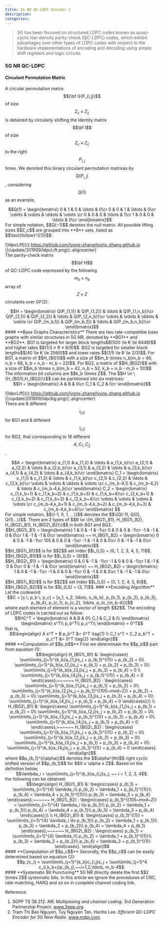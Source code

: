 ```yaml
---
title: 5G NR QC-LDPC Encoder I
description: 
categories: 
---
```


>  5G has been focused on structured LDPC codes known as quasi-cyclic low-density parity-check (QC-LDPC) codes, which exhibit advantages over other types of LDPC codes with respect to the hardware implementations of encoding and decoding using simple shift registers and logic circuits.  

### **5G NR QC-LDPC**  
#### **Circulant Permutation Matrix**  
A circular permutation matrix $${\bf I}(P_{i,j})$$ of size $$Z_c \times Z_c$$ is obtained by circularly shifting the identity matrix $$\bf I$$ of size $$Z_c \times Z_c$$ to the right $$P_{i,j}$$ times. We denoted this binary circulant permutation matrixas by $$Q(P_{i,j})$$, considering $$Q(1)$$ as an example,  
<center>$$Q(1) = \begin{bmatrix}
0 & 1 & 0 & \ldots & 0\cr
0 & 0 & 1 & \ldots & 0\cr
\vdots & \vdots & \ddots & \vdots \cr
0 & 0 & 0 & \ldots & 1\cr
1 & 0 & 0 & \ldots & 0\cr
\end{bmatrix}$$</center>
For simple notation, $$Q(−1)$$ denotes the null matrix.  
All possible lifting sizes $$Z_c$$ are grouped into **8** sets, listed as $$\text{follow}^{[1]}$$:  
  
![ldpcLift]({{ https://github.com/lyons-zhang/lyons-zhang.github.io }}/update/201909/ldpcLift.png){:.aligncenter}  
The parity-check matrix $$\bf H$$ of QC-LDPC code expressed by the following $$m_b \times n_b$$ array of $$Z \times Z$$ circulants over GF(2):  
<center>$$H = \begin{bmatrix}
Q(P_{1,1}) & Q(P_{1,2}) & \ldots & Q(P_{1,n_b})\cr
Q(P_{2,1}) & Q(P_{2,2}) & \ldots & Q(P_{2,n_b})\cr
\vdots & \vdots & \ddots & \vdots \cr
Q(P_{m_b,1}) & Q(P_{m_b,2}) & \ldots & Q(P_{m_b,n_b})\cr
\end{bmatrix}$$</center>
#### **Base Graphs Characteristics**  
There are two rate-compatible base graphs with similar structures in 5G NR, denoted by **BG1** and **BG2**.  
BG1 is targeted for larger block lengths$$(500 \le K \le 8448)$$ and higher rates $$(1/3 ≤ R ≤ 8/9)$$.  
BG2 is targeted for smaller block lengths$$(40 \le K \le 2560)$$ and lower rates $$(1/5 \le R \le 2/3)$$.  
For BG1, a matrix of $$H_{BG1}$$ with a size of $$m_b \times n_b(m_b = 46, n_b = 68, k_b = n_b - m_b = 22)$$.  
For BG2, a matrix of $$H_{BG2}$$ with a size of $$m_b \times n_b(m_b = 42, n_b = 52, k_b = n_b - m_b = 10)$$.  
The information bit columns are $$k_b \times Z$$.  
The $$H \in \{H_{BG1},H_{BG2}\}$$ can be partitioned into six matrices:  
<center>$$H = \begin{bmatrix}
A & B & 0\cr
C_1 & C_2 & I\cr
\end{bmatrix}$$ 
</center>  
  
![ldpcLift]({{ https://github.com/lyons-zhang/lyons-zhang.github.io }}/update/201909/ldpcbg.png){:.aligncenter}  
There are 8 different $$i_{LS}$$ for BG1 and 8 different $$i_{LS}$$ for BG2, that corresponding to 16 different $$A, C_1, C_2$$.  
<center>$$A = \begin{bmatrix}
a_{1,1} & a_{1,2} & \ldots & a_{1,k_b}\cr
a_{2,1} & a_{2,2} & \ldots & a_{2,k_b}\cr
a_{3,1} & a_{3,2} & \ldots & a_{3,k_b}\cr
a_{4,1} & a_{4,2} & \ldots & a_{4,k_b}\cr
\end{bmatrix}
C_1 = \begin{bmatrix}
c_{1,1} & c_{1,2} & \ldots & c_{1,k_b}\cr
c_{2,1} & c_{2,2} & \ldots & c_{2,k_b}\cr
\vdots & \vdots & \ddots & \vdots \cr
c_{m_b-4,1} & c_{m_b-4,2} & \ldots & c_{m_b-4,k_b}\cr
\end{bmatrix}
C_2 = \begin{bmatrix}
c_{1,k_b+1} & c_{1,k_b+2} & c_{1,k_b+3} & c_{1,k_b+4}\cr
c_{2,k_b+1} & c_{2,k_b+2} & c_{1,k_b+3} & c_{2,k_b+4}\cr
\vdots & \vdots & \vdots & \vdots \cr
c_{m_b-4,k_b+1} & c_{m_b-4,k_b+2} & c_{m_b-4,k_b+3} & c_{m_b-4,k_b+4}\cr
\end{bmatrix}
$$</center>
For simple notation, $$\{-1, 0, 1, ...\}$$ denotes the $$\{Q(-1), Q(0), Q(1)...\}$$.  
There are 2 types of $$B \in \{H_{BG1\_B1}, H_{BG1\_B2}, H_{BG2\_B1}, H_{BG2\_B2}\}$$ in both BG1 and BG2.  
<center>$$H_{BG1\_B1} = \begin{bmatrix}
1 &  0 & -1 & -1\cr
0 &  0 &  0 & -1\cr
-1 & -1 &  0 &  0\cr
1 & -1 & -1 &  0\cr
\end{bmatrix} ~~ H_{BG1\_B2} = \begin{bmatrix}
0 & 0 & -1 & -1\cr
105 & 0 & 0 & -1\cr
-1 & -1 & 0 & 0\cr
0 & -1 & -1 & 0\cr
\end{bmatrix}$$</center>  
$$H_{BG1\_B1}$$ is for $$Z$$ set index $$i_{LS} = (0, 1, 2, 3, 4, 5, 7)$$, $$H_{BG2\_B1}$$ is for $$i_{LS} = (6)$$.  
<center>$$H_{BG2\_B1} = \begin{bmatrix}
0 & 0 & -1 & -1\cr
-1 & 0 & 0 & -1\cr
1 & -1 & 0 & 0\cr
0 & -1 & -1 & 0\cr
\end{bmatrix} ~~ H_{BG2\_B2} = \begin{bmatrix}
1 & 0 & -1 & -1\cr
-1 & 0 & 0 & -1\cr
0 & -1 & 0 & 0\cr
1 & -1 & -1 & 0\cr
\end{bmatrix}$$</center>  
$$H_{BG1\_B2}$$ is for $$Z$$ set index $$i_{LS} = (0, 1, 2, 4, 5, 6)$$, $$H_{BG2\_B2}$$ is for $$i_{LS} = (3, 7)$$.  
### **Encoding Algorithm**  
Let the codeword  
<center>$$C = [s \; p_b \; p_c] = [s_1, s_2, \ldots, s_{k_b}, p_{b_1}, p_{b_2}, p_{b_3}, p_{b_4}, p_{c_1}, p_{c_2}, \ldots, p_{c_{m_b-4}}]$$</center>  
where each element of element is a vector of length $$Z$$.  
The encoding of LDPC codes is carried out as follow:  
<center>$$HC^T = \begin{bmatrix}
A & B & 0\\
C_1 & C_2 & I\\
\end{bmatrix} \begin{bmatrix}
s^T\\
p_b^T\\
p_c^T\\
\end{bmatrix} = 0^T$$</center>
that is,  
<center>$$\begin{align}
A s^T + B p_b^T &= 0^T \tag{1} \\
C_1 s^T + C_2 p_b^T + p_c^T &= 0^T \tag{2} \end{align}$$</center>  
#### **Computation of $$p_b$$**  
First we determinate the $$p_b$$ part from equation (1):  
<center>$$\begin{align}
H_{BG1\_B1} &: \begin{cases} 
\sum\limits_{j=1}^{k_b}a_{1,j}s_j + p_{b_1}^{(1)} + p_{b_2} = 0\\
\sum\limits_{j=1}^{k_b}a_{2,j}s_j + p_{b_1} + p_{b_2} + p_{b_3} = 0\\
\sum\limits_{j=1}^{k_b}a_{3,j}s_j + p_{b_3} + p_{b_4} = 0 \\
\sum\limits_{j=1}^{k_b}a_{4,j}s_j + p_{b_1}^{(1)} + p_{b_4} = 0
\end{cases};~~~~~~
H_{BG1\_B2} : \begin{cases}
\sum\limits_{j=1}^{k_b}a_{1,j}s_j + p_{b_1} + p_{b_2} = 0\\
\sum\limits_{j=1}^{k_b}a_{2,j}s_j + p_{b_1}^{(105~mod~Z)} + p_{b_2} + p_{b_3} = 0\\
\sum\limits_{j=1}^{k_b}a_{3,j}s_j + p_{b_3} + p_{b_4} = 0\\
\sum\limits_{j=1}^{k_b}a_{4,j}s_j + p_{b_1} + p_{b_4} = 0
\end{cases};\\ \\
H_{BG2\_B1} &: \begin{cases} 
\sum\limits_{j=1}^{k_b}a_{1,j}s_j + p_{b_1} + p_{b_2} = 0\\
\sum\limits_{j=1}^{k_b}a_{2,j}s_j + p_{b_2} + p_{b_3} = 0\\
\sum\limits_{j=1}^{k_b}a_{3,j}s_j + p_{b_1}^{(1)} + p_{b_3} + p_{b_4} = 0\\
\sum\limits_{j=1}^{k_b}a_{4,j}s_j + p_{b_1} + p_{b_4} = 0
\end{cases};~~~~~~
H_{BG2\_B2} : \begin{cases}
\sum\limits_{j=1}^{k_b}a_{1,j}s_j + p_{b_1}^{(1)} + p_{b_2} = 0\\
\sum\limits_{j=1}^{k_b}a_{2,j}s_j + p_{b_2} + p_{b_3} = 0\\
\sum\limits_{j=1}^{k_b}a_{3,j}s_j + p_{b_1} + p_{b_3} + p_{b_4} = 0\\
\sum\limits_{j=1}^{k_b}a_{4,j}s_j + p_{b_1}^{(1)} + p_{b_4} = 0
\end{cases}.
\end{align}$$</center>  
where $$p_{b_1}^{(\alpha)}$$ denotes the $$\alpha^{th}$$ right cyclic shifted version of $$p_{b_1}$$ for $$0 ≤ \alpha ≤ Z$$.  
Based on the definition below,  
<center>$$\lambda_i = \sum\limits_{j=1}^{k_b}a_{i,j}s_j; ~~ i = 1, 2, 3, 4$$.</center>  
the following can be obtained:  
<center>$$\begin{align}
H_{BG1\_B1} &: \begin{cases} 
p_{b_1} = \sum\limits_{i=1}^{4} \lambda_i\\
p_{b_2} = \lambda_1 + p_{b_1}^{(1)}\\
p_{b_4} = \lambda_4 + p_{b_1}^{(1)}\\
p_{b_3} = \lambda_3 + p_{b_4}
\end{cases};~~~~~~
H_{BG1\_B2} : \begin{cases}
p_{b_1}^{(105~mod~Z)} = \sum\limits_{i=1}^{4} \lambda_i \to p_{b_1}\\
p_{b_2} = \lambda_1 + p_{b_1}\\
p_{b_4} = \lambda_4 + p_{b_1}\\
p_{b_3} = \lambda_3 + p_{b_4}
\end{cases};\\ \\
H_{BG2\_B1} &: \begin{cases} 
p_{b_1}^{(1)} = \sum\limits_{i=1}^{4} \lambda_i \to p_{b_1}\\
p_{b_2} = \lambda_1 + p_{b_1}\\
p_{b_3} = \lambda_2 + p_{b_2}\\
p_{b_4} = \lambda_4 + p_{b_1}
\end{cases};~~~~~~
H_{BG2\_B2} : \begin{cases}
p_{b_1} = \sum\limits_{i=1}^{4} \lambda_i\\
p_{b_2} = \lambda_1 + p_{b_1}^{(1)}\\
p_{b_3} = \lambda_2 + p_{b_2}\\
p_{b_4} = \lambda_3 + p_{b_1}^{(1)}
\end{cases}.
\end{align}$$</center>  
#### **Computation of $$p_c$$**  
Secondly, the $$p_c$$ can be easily determined based on equation (2):  
<center>$$p_{c_i} = \sum\limits_{j=1}^{k_b}c_{i,j}s_j + \sum\limits_{j=1}^4 c_{i,k_b+j}p_{b_j},~~i=1,2,\ldots, m_b-4$$.</center>  
#### **Systematic Bit Puncturing**  
5G NR directly delete the first $$2 \times Z$$ systematic bits. In this article we ignore the procedures of CRC, rate-matching, HARQ and so on in complete channel coding link.  

Reference:  
1. 3GPP TS 38.212. *NR; Multiplexing and channel coding*. 3rd Generation Partnership Project. www.3gpp.org.  
2. Tram Thi Bao Nguyen, Tuy Nguyen Tan, Hanho Lee. *Efficient QC-LDPC Encoder for 5G New Radio*. www.mdpi.com.  